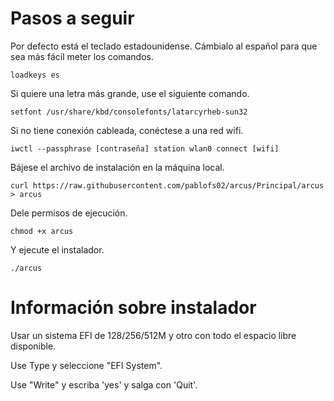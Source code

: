 # Pasos a seguir
Por defecto está el teclado estadounidense. Cámbialo al español para que sea más fácil meter los comandos.

`loadkeys es`

Si quiere una letra más grande, use el siguiente comando.

`setfont /usr/share/kbd/consolefonts/latarcyrheb-sun32`

Si no tiene conexión cableada, conéctese a una red wifi.

`iwctl --passphrase [contraseña] station wlan0 connect [wifi]`

Bájese el archivo de instalación en la máquina local.

`curl https://raw.githubusercontent.com/pablofs02/arcus/Principal/arcus > arcus`

Dele permisos de ejecución.

`chmod +x arcus`

Y ejecute el instalador.

`./arcus`

# Información sobre instalador
Usar un sistema EFI de 128/256/512M y otro con todo el espacio libre disponible.

Use Type y seleccione "EFI System".

Use "Write" y escriba 'yes' y salga con 'Quit'.
